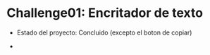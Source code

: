 <h1>Challenge01: Encritador de texto</h1>

- Estado del proyecto: Concluido (excepto el boton de copiar)

- 
